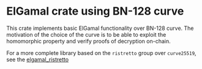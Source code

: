 # ElGamal crate using BN-128 curve

This crate implements basic ElGamal functionality over BN-128 curve. 
The motivation of the choice of the curve is to be able to exploit 
the homomorphic property and verify proofs of decryption on-chain. 

For a more complete library based on the `ristretto` group over
`curve25519`, see the [elgamal_ristretto](https://crates.io/crates/elgamal_ristretto)
